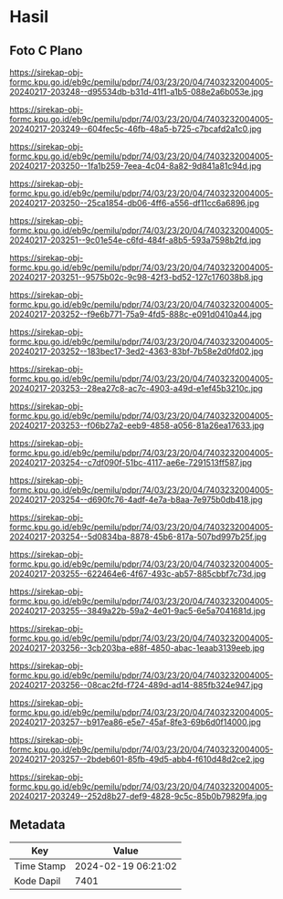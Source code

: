 # Hasil

## Foto C Plano

https://sirekap-obj-formc.kpu.go.id/eb9c/pemilu/pdpr/74/03/23/20/04/7403232004005-20240217-203248--d95534db-b31d-41f1-a1b5-088e2a6b053e.jpg

https://sirekap-obj-formc.kpu.go.id/eb9c/pemilu/pdpr/74/03/23/20/04/7403232004005-20240217-203249--604fec5c-46fb-48a5-b725-c7bcafd2a1c0.jpg

https://sirekap-obj-formc.kpu.go.id/eb9c/pemilu/pdpr/74/03/23/20/04/7403232004005-20240217-203250--1fa1b259-7eea-4c04-8a82-9d841a81c94d.jpg

https://sirekap-obj-formc.kpu.go.id/eb9c/pemilu/pdpr/74/03/23/20/04/7403232004005-20240217-203250--25ca1854-db06-4ff6-a556-df11cc6a6896.jpg

https://sirekap-obj-formc.kpu.go.id/eb9c/pemilu/pdpr/74/03/23/20/04/7403232004005-20240217-203251--9c01e54e-c6fd-484f-a8b5-593a7598b2fd.jpg

https://sirekap-obj-formc.kpu.go.id/eb9c/pemilu/pdpr/74/03/23/20/04/7403232004005-20240217-203251--9575b02c-9c98-42f3-bd52-127c176038b8.jpg

https://sirekap-obj-formc.kpu.go.id/eb9c/pemilu/pdpr/74/03/23/20/04/7403232004005-20240217-203252--f9e6b771-75a9-4fd5-888c-e091d0410a44.jpg

https://sirekap-obj-formc.kpu.go.id/eb9c/pemilu/pdpr/74/03/23/20/04/7403232004005-20240217-203252--183bec17-3ed2-4363-83bf-7b58e2d0fd02.jpg

https://sirekap-obj-formc.kpu.go.id/eb9c/pemilu/pdpr/74/03/23/20/04/7403232004005-20240217-203253--28ea27c8-ac7c-4903-a49d-e1ef45b3210c.jpg

https://sirekap-obj-formc.kpu.go.id/eb9c/pemilu/pdpr/74/03/23/20/04/7403232004005-20240217-203253--f06b27a2-eeb9-4858-a056-81a26ea17633.jpg

https://sirekap-obj-formc.kpu.go.id/eb9c/pemilu/pdpr/74/03/23/20/04/7403232004005-20240217-203254--c7df090f-51bc-4117-ae6e-7291513ff587.jpg

https://sirekap-obj-formc.kpu.go.id/eb9c/pemilu/pdpr/74/03/23/20/04/7403232004005-20240217-203254--d690fc76-4adf-4e7a-b8aa-7e975b0db418.jpg

https://sirekap-obj-formc.kpu.go.id/eb9c/pemilu/pdpr/74/03/23/20/04/7403232004005-20240217-203254--5d0834ba-8878-45b6-817a-507bd997b25f.jpg

https://sirekap-obj-formc.kpu.go.id/eb9c/pemilu/pdpr/74/03/23/20/04/7403232004005-20240217-203255--622464e6-4f67-493c-ab57-885cbbf7c73d.jpg

https://sirekap-obj-formc.kpu.go.id/eb9c/pemilu/pdpr/74/03/23/20/04/7403232004005-20240217-203255--3849a22b-59a2-4e01-9ac5-6e5a7041681d.jpg

https://sirekap-obj-formc.kpu.go.id/eb9c/pemilu/pdpr/74/03/23/20/04/7403232004005-20240217-203256--3cb203ba-e88f-4850-abac-1eaab3139eeb.jpg

https://sirekap-obj-formc.kpu.go.id/eb9c/pemilu/pdpr/74/03/23/20/04/7403232004005-20240217-203256--08cac2fd-f724-489d-ad14-885fb324e947.jpg

https://sirekap-obj-formc.kpu.go.id/eb9c/pemilu/pdpr/74/03/23/20/04/7403232004005-20240217-203257--b917ea86-e5e7-45af-8fe3-69b6d0f14000.jpg

https://sirekap-obj-formc.kpu.go.id/eb9c/pemilu/pdpr/74/03/23/20/04/7403232004005-20240217-203257--2bdeb601-85fb-49d5-abb4-f610d48d2ce2.jpg

https://sirekap-obj-formc.kpu.go.id/eb9c/pemilu/pdpr/74/03/23/20/04/7403232004005-20240217-203249--252d8b27-def9-4828-9c5c-85b0b79829fa.jpg


## Metadata

| Key        | Value               |
| ---------- | ------------------- |
| Time Stamp | 2024-02-19 06:21:02 |
| Kode Dapil | 7401                |



